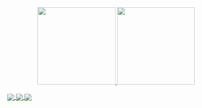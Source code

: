 
<div align="center">
  <a href="https://github.com/WilliamKotoco">
  <img height="180em" src="https://github-readme-stats.vercel.app/api?username=WilliamKotoco&show_icons=true&theme=tokyonight&include_all_commits=true&count_private=true"/>
  <img height="180em" src="https://github-readme-stats.vercel.app/api/top-langs/?username=WilliamKotoco&layout=compact&langs_count=7&theme=tokyonight"/>
</div>
  <div style="display: inline_block"><br>
  <img align="center"   src="https://img.shields.io/badge/Arch_Linux-1793D1?style=for-the-badge&logo=arch-linux&logoColor=white">
  <img align="center"  src="https://img.shields.io/badge/Python-3776AB?style=for-the-badge&logo=python&logoColor=white">
  <img align="center" src="https://img.shields.io/badge/PHP-777BB4?style=for-the-badge&logo=php&logoColor=white">
</div>
  
<!--
**WilliamKotoco/WilliamKotoco** is a ✨ _special_ ✨ repository because its `README.md` (this file) appears on your GitHub profile.

Here are some ideas to get you started:

- 🔭 I’m currently working on ...
- 🌱 I’m currently learning ...
- 👯 I’m looking to collaborate on ...
- 🤔 I’m looking for help with ...
- 💬 Ask me about ...
- 📫 How to reach me: ...
- 😄 Pronouns: ...
- ⚡ Fun fact: ...
-->
